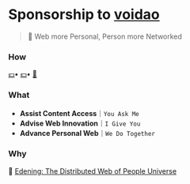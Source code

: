 # Sponsorship to [voidao](https://github.com/voidao)

> :whale: Web more Personal, Person more Networked


### How

[:yen:](#how)• [:dollar:](#how)• [:love_letter:](mailto:henryma@edening.cn)

### What

- **Assist Content Access**｜`You Ask Me`
- **Advise Web Innovation**｜`I Give You`
- **Advance Personal Web**｜`We Do Together`

### Why

:house_with_garden:  [Edening: The Distributed Web of People Universe](https://one.edening.net)
